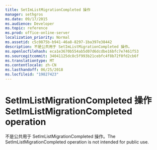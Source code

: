 ```yaml
---
title: SetImListMigrationCompleted 操作
manager: sethgros
ms.date: 09/17/2015
ms.audience: Developer
ms.topic: reference
ms.prod: office-online-server
localization_priority: Normal
ms.assetid: c5c0875b-b941-46a8-8297-1ba397e38442
description: 不是公共用于 SetImListMigrationCompleted 操作。
ms.openlocfilehash: eca1e3670b554ab5d07d6dcdbe16bfc7e7461f53
ms.sourcegitcommit: 34041125dc8c5f993b21cebfc4f8b72f0fd2cb6f
ms.translationtype: MT
ms.contentlocale: zh-CN
ms.lasthandoff: 06/25/2018
ms.locfileid: "19827423"
---
```

# <a name="setimlistmigrationcompleted-operation"></a><span data-ttu-id="d5f9e-103">SetImListMigrationCompleted 操作</span><span class="sxs-lookup"><span data-stu-id="d5f9e-103">SetImListMigrationCompleted operation</span></span>

<span data-ttu-id="d5f9e-104">不是公共用于 SetImListMigrationCompleted 操作。</span><span class="sxs-lookup"><span data-stu-id="d5f9e-104">The SetImListMigrationCompleted operation is not intended for public use.</span></span>
  

